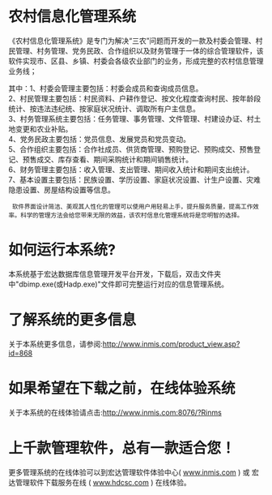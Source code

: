 # 农村信息化管理系统

《农村信息化管理系统》是专门为解决“三农”问题而开发的一款及村委会管理、村民管理、村务管理、党务民政、合作组织以及财务管理于一体的综合管理软件，该软件实现市、区县、乡镇、村委会各级农业部门的业务，形成完整的农村信息管理业务线；

其中：1、村委会管理主要包括：村委会成员和查询成员信息。  
         2、村民管理主要包括：村民资料、户耕作登记、按文化程度查询村民、按年龄段统计、按违法违纪统、按家庭状况统计、调取所有户主信息。  
         3、村务管理系统主要包括：任务管理、事务管理、文件管理、村建设办证、村土地变更和农业补贴。  
         4、党务民政主要包括：党员信息、发展党员和党员变动。  
         5、合作组织主要包括：合作社成员、供货商管理、预购登记、预购成交、预售登记、预售成交、库存查看、期间采购统计和期间销售统计。  
         6、财务管理主要包括：收入管理、支出管理、期间收入统计和期间支出统计。  
         7、基本设置主要包括：民族设置、学历设置、家庭状况设置、计生户设置、灾难隐患设置、房屋结构设置等信息。  


     软件界面设计简洁、美观其人性化的管理可以使用户用轻易上手，提升服务质量，提高工作效率。科学的管理方法会给您带来无限的效益，该农村信息化管理系统将是您明智的选择。

# 如何运行本系统?

本系统基于宏达数据库信息管理开发平台开发，下载后，双击文件夹中"dbimp.exe(或Hadp.exe)"文件即可完整运行对应的信息管理系统。

# 了解系统的更多信息

关于本系统更多信息，请参阅:http://www.inmis.com/product_view.asp?id=868

# 如果希望在下载之前，在线体验系统

关于本系统的在线体验请点击:http://www.inmis.com:8076/?Rinms

# 上千款管理软件，总有一款适合您！

更多管理系统的在线体验可以到宏达管理软件体验中心( www.inmis.com ) 或 宏达管理软件下载服务在线 ( www.hdcsc.com ) 在线体验。



